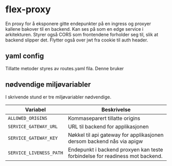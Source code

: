 # flex-proxy

En proxy for å eksponere gitte endepunkter på en ingress og proxyer kallene bakover til en backend. Kan ses på som en edge service i arkitekturen.
Styrer også CORS som frontendene forholder seg til, slik at backend slipper det.
Flytter også over jwt fra cookie til auth header.


## yaml config

Tillatte metoder styres av routes.yaml fila. Denne bruker

## nødvendige miljøvariabler

I skrivende stund er tre miljøvariabler nødvendige.

| Variabel | Beskrivelse |
| - | - |
| `ALLOWED_ORIGINS` | Kommaseparert tillatte origins |
| `SERVICE_GATEWAY_URL` | URL til backend for applikasjonen |
| `SERVICE_GATEWAY_KEY` | Nøkkel til api gateway for applikasjonen dersom backend nås via apigw |
| `SERVICE_LIVENESS_PATH` | Endepunkt i backend proxyen kan teste forbindelse for readiness mot backend.  |

